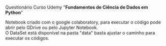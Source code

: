 Questionário Curso Udemy "**Fundamentos de Ciência de Dados em Python**"<br>

Notebook criado com o google colaboratory, para executar o código pode abrir pelo GDrive ou pelo Jupyter Notebook.<Br>
O DataSet está disponível na pasta "data" basta ajustar o caminho para executar os códigos.
